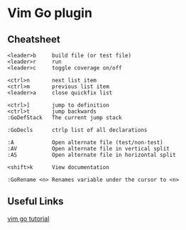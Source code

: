 # Vim Go plugin

## Cheatsheet

```
<leader>b     build file (or test file)
<leader>r     run
<leader>c     toggle coverage on/off

<ctrl>n       next list item
<ctrl>m       previous list item
<leader>a     close quickfix list

<ctrl>]       jump to definition
<ctrl>t       jump backwards
:GoDefStack   The current jump stack

:GoDecls      ctrlp list of all declarations

:A            Open alternate file (test/non-test)
:AV           Open alternate file in vertical split
:AS           Open alternate file in horizontal split

<shift>k      View documentation

:GoRename <n> Renames variable under the cursor to <n>
```

## Useful Links

[vim go tutorial](https://github.com/fatih/vim-go-tutorial)
